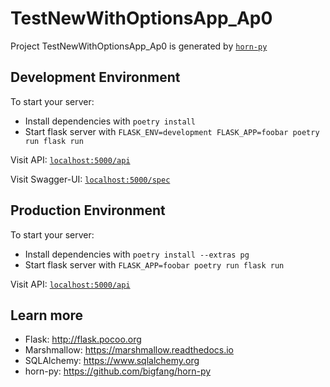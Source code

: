 # TestNewWithOptionsApp_Ap0

Project TestNewWithOptionsApp_Ap0 is generated by [`horn-py`](https://github.com/bigfang/horn-py)

## Development Environment
To start your server:

  * Install dependencies with `poetry install`
  * Start flask server with `FLASK_ENV=development FLASK_APP=foobar poetry run flask run`

Visit API: [`localhost:5000/api`](http://localhost:5000/api)

Visit Swagger-UI: [`localhost:5000/spec`](http://localhost:5000/spec)

## Production Environment
To start your server:

  * Install dependencies with `poetry install --extras pg`
  * Start flask server with `FLASK_APP=foobar poetry run flask run`

Visit API: [`localhost:5000/api`](http://localhost:5000/api)

## Learn more

  * Flask: http://flask.pocoo.org
  * Marshmallow: https://marshmallow.readthedocs.io
  * SQLAlchemy: https://www.sqlalchemy.org
  * horn-py: https://github.com/bigfang/horn-py
